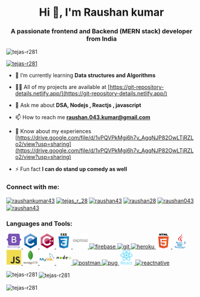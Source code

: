 <h1 align="center">Hi 👋, I'm Raushan kumar</h1>
<h3 align="center">A passionate frontend and Backend (MERN stack) developer from India</h3>

<p align="left"> <img src="https://komarev.com/ghpvc/?username=tejas-r281&label=Profile%20views&color=0e75b6&style=flat" alt="tejas-r281" /> </p>

<p align="left"> <a href="https://github.com/ryo-ma/github-profile-trophy"><img src="https://github-profile-trophy.vercel.app/?username=tejas-r281" alt="tejas-r281" /></a> </p>

- 🌱 I’m currently learning **Data structures and Algorithms**

- 👨‍💻 All of my projects are available at [https://git-repository-details.netlify.app/](https://git-repository-details.netlify.app/)

- 💬 Ask me about **DSA, Nodejs , Reactjs , javascript**

- 📫 How to reach me **raushan.043.kumar@gmail.com**

- 📄 Know about my experiences [https://drive.google.com/file/d/1vPQVPkMgi6h7v_AgqNJP82OwLTjRZLo2/view?usp=sharing](https://drive.google.com/file/d/1vPQVPkMgi6h7v_AgqNJP82OwLTjRZLo2/view?usp=sharing)

- ⚡ Fun fact **I can do stand up comedy as well**

<h3 align="left">Connect with me:</h3>
<p align="left">
<a href="https://linkedin.com/in/raushankumar43" target="blank"><img align="center" src="https://raw.githubusercontent.com/rahuldkjain/github-profile-readme-generator/master/src/images/icons/Social/linked-in-alt.svg" alt="raushankumar43" height="30" width="40" /></a>
<a href="https://instagram.com/tejas_r_28" target="blank"><img align="center" src="https://raw.githubusercontent.com/rahuldkjain/github-profile-readme-generator/master/src/images/icons/Social/instagram.svg" alt="tejas_r_28" height="30" width="40" /></a>
<a href="https://www.codechef.com/users/raushan43" target="blank"><img align="center" src="https://cdn.jsdelivr.net/npm/simple-icons@3.1.0/icons/codechef.svg" alt="raushan43" height="30" width="40" /></a>
<a href="https://codeforces.com/profile/raushan28" target="blank"><img align="center" src="https://raw.githubusercontent.com/rahuldkjain/github-profile-readme-generator/master/src/images/icons/Social/codeforces.svg" alt="raushan28" height="30" width="40" /></a>
<a href="https://www.leetcode.com/raushan043" target="blank"><img align="center" src="https://raw.githubusercontent.com/rahuldkjain/github-profile-readme-generator/master/src/images/icons/Social/leet-code.svg" alt="raushan043" height="30" width="40" /></a>
<a href="https://auth.geeksforgeeks.org/user/raushan43" target="blank"><img align="center" src="https://raw.githubusercontent.com/rahuldkjain/github-profile-readme-generator/master/src/images/icons/Social/geeks-for-geeks.svg" alt="raushan43" height="30" width="40" /></a>
</p>

<h3 align="left">Languages and Tools:</h3>
<p align="left"> <a href="https://getbootstrap.com" target="_blank" rel="noreferrer"> <img src="https://raw.githubusercontent.com/devicons/devicon/master/icons/bootstrap/bootstrap-plain-wordmark.svg" alt="bootstrap" width="40" height="40"/> </a> <a href="https://www.cprogramming.com/" target="_blank" rel="noreferrer"> <img src="https://raw.githubusercontent.com/devicons/devicon/master/icons/c/c-original.svg" alt="c" width="40" height="40"/> </a> <a href="https://www.w3schools.com/cpp/" target="_blank" rel="noreferrer"> <img src="https://raw.githubusercontent.com/devicons/devicon/master/icons/cplusplus/cplusplus-original.svg" alt="cplusplus" width="40" height="40"/> </a> <a href="https://www.w3schools.com/css/" target="_blank" rel="noreferrer"> <img src="https://raw.githubusercontent.com/devicons/devicon/master/icons/css3/css3-original-wordmark.svg" alt="css3" width="40" height="40"/> </a> <a href="https://expressjs.com" target="_blank" rel="noreferrer"> <img src="https://raw.githubusercontent.com/devicons/devicon/master/icons/express/express-original-wordmark.svg" alt="express" width="40" height="40"/> </a> <a href="https://firebase.google.com/" target="_blank" rel="noreferrer"> <img src="https://www.vectorlogo.zone/logos/firebase/firebase-icon.svg" alt="firebase" width="40" height="40"/> </a> <a href="https://git-scm.com/" target="_blank" rel="noreferrer"> <img src="https://www.vectorlogo.zone/logos/git-scm/git-scm-icon.svg" alt="git" width="40" height="40"/> </a> <a href="https://heroku.com" target="_blank" rel="noreferrer"> <img src="https://www.vectorlogo.zone/logos/heroku/heroku-icon.svg" alt="heroku" width="40" height="40"/> </a> <a href="https://www.w3.org/html/" target="_blank" rel="noreferrer"> <img src="https://raw.githubusercontent.com/devicons/devicon/master/icons/html5/html5-original-wordmark.svg" alt="html5" width="40" height="40"/> </a> <a href="https://www.java.com" target="_blank" rel="noreferrer"> <img src="https://raw.githubusercontent.com/devicons/devicon/master/icons/java/java-original.svg" alt="java" width="40" height="40"/> </a> <a href="https://developer.mozilla.org/en-US/docs/Web/JavaScript" target="_blank" rel="noreferrer"> <img src="https://raw.githubusercontent.com/devicons/devicon/master/icons/javascript/javascript-original.svg" alt="javascript" width="40" height="40"/> </a> <a href="https://www.mongodb.com/" target="_blank" rel="noreferrer"> <img src="https://raw.githubusercontent.com/devicons/devicon/master/icons/mongodb/mongodb-original-wordmark.svg" alt="mongodb" width="40" height="40"/> </a> <a href="https://www.mysql.com/" target="_blank" rel="noreferrer"> <img src="https://raw.githubusercontent.com/devicons/devicon/master/icons/mysql/mysql-original-wordmark.svg" alt="mysql" width="40" height="40"/> </a> <a href="https://nodejs.org" target="_blank" rel="noreferrer"> <img src="https://raw.githubusercontent.com/devicons/devicon/master/icons/nodejs/nodejs-original-wordmark.svg" alt="nodejs" width="40" height="40"/> </a> <a href="https://postman.com" target="_blank" rel="noreferrer"> <img src="https://www.vectorlogo.zone/logos/getpostman/getpostman-icon.svg" alt="postman" width="40" height="40"/> </a> <a href="https://pugjs.org" target="_blank" rel="noreferrer"> <img src="https://cdn.worldvectorlogo.com/logos/pug.svg" alt="pug" width="40" height="40"/> </a> <a href="https://reactjs.org/" target="_blank" rel="noreferrer"> <img src="https://raw.githubusercontent.com/devicons/devicon/master/icons/react/react-original-wordmark.svg" alt="react" width="40" height="40"/> </a> <a href="https://reactnative.dev/" target="_blank" rel="noreferrer"> <img src="https://reactnative.dev/img/header_logo.svg" alt="reactnative" width="40" height="40"/> </a> </p>

<p><img align="left" src="https://github-readme-stats.vercel.app/api/top-langs?username=tejas-r281&show_icons=true&locale=en&layout=compact" alt="tejas-r281" /></p>

<p>&nbsp;<img align="center" src="https://github-readme-stats.vercel.app/api?username=tejas-r281&show_icons=true&locale=en" alt="tejas-r281" /></p>

<p><img align="center" src="https://github-readme-streak-stats.herokuapp.com/?user=tejas-r281&" alt="tejas-r281" /></p>
